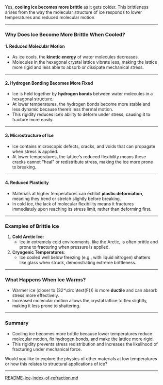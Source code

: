 Yes, **cooling ice becomes more brittle** as it gets colder. This brittleness arises from the way the molecular structure of ice responds to lower temperatures and reduced molecular motion.

---

### **Why Does Ice Become More Brittle When Cooled?**

#### **1. Reduced Molecular Motion**
- As ice cools, the **kinetic energy** of water molecules decreases.
- Molecules in the hexagonal crystal lattice vibrate less, making the lattice more rigid and less able to absorb or dissipate mechanical stress.

---

#### **2. Hydrogen Bonding Becomes More Fixed**
- Ice is held together by **hydrogen bonds** between water molecules in a hexagonal structure.
- At lower temperatures, the hydrogen bonds become more stable and less dynamic because there’s less thermal motion.
- This rigidity reduces ice’s ability to deform under stress, causing it to fracture more easily.

---

#### **3. Microstructure of Ice**
- Ice contains microscopic defects, cracks, and voids that can propagate when stress is applied.
- At lower temperatures, the lattice's reduced flexibility means these cracks cannot "heal" or redistribute stress, making the ice more prone to breaking.

---

#### **4. Reduced Plasticity**
- Materials at higher temperatures can exhibit **plastic deformation**, meaning they bend or stretch slightly before breaking.
- In cold ice, the lack of molecular flexibility means it fractures immediately upon reaching its stress limit, rather than deforming first.

---

### **Examples of Brittle Ice**
1. **Cold Arctic Ice**:
   - Ice in extremely cold environments, like the Arctic, is often brittle and prone to fracturing when pressure is applied.
2. **Cryogenic Temperatures**:
   - Ice cooled well below freezing (e.g., with liquid nitrogen) shatters like glass when struck, demonstrating extreme brittleness.

---

### **What Happens When Ice Warms?**
- Warmer ice (closer to \(32^\circ \text{F}\)) is more **ductile** and can absorb stress more effectively.
- Increased molecular motion allows the crystal lattice to flex slightly, making it less prone to shattering.

---

### **Summary**
- Cooling ice becomes more brittle because lower temperatures reduce molecular motion, fix hydrogen bonds, and make the lattice more rigid.
- This rigidity prevents stress redistribution and increases the likelihood of fracturing under mechanical force.
  
Would you like to explore the physics of other materials at low temperatures or how this relates to structural applications of ice?


---

[README-ice-index-of-refraction.md](https://t2m.io/SMCZd5S)
